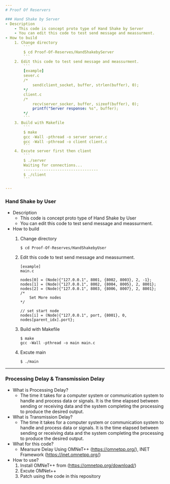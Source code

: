 ```yaml
---
# Proof Of Reservers

### Hand Shake by Server
- Description
    - This code is concept proto type of Hand Shake by Server
    - You can edit this code to test send message and meassurment.
- How to build
    1. Change directory
        ```
        $ cd Proof-Of-Reserves/HandShakebyServer
        ```
    2. Edit this code to test send message and meassurment.
        ```
        [example]
        sever.c
        /*
            send(client_socket, buffer, strlen(buffer), 0);
        */
        client.c
        /*
            recv(server_socker, buffer, sizeof(buffer), 0);
            printf("Server response: %s", buffer);
        */
        ```
    3. Build with Makefile
        ```
        $ make
        gcc -Wall -pthread -o server server.c
        gcc -Wall -pthread -o client client.c
        ```
    4. Excute server first then client
        ```
        $ ./server
        Waiting for connections...
        ---------------------------------
        $ ./client
        ```

---
```


### Hand Shake by User

- Description
    - This code is concept proto type of Hand Shake by User
    - You can edit this code to test send message and meassurment.
- How to build
    1. Change directory
        ```
        $ cd Proof-Of-Reserves/HandShakebyUser
        ```
    2. Edit this code to test send message and meassurment.
        ```
        [example]
        main.c
        
        nodes[0] = (Node){"127.0.0.1", 8001, {8002, 8003}, 2, -1};
        nodes[1] = (Node){"127.0.0.1", 8002, {8004, 8005}, 2, 8001};
        nodes[2] = (Node){"127.0.0.1", 8003, {8006, 8007}, 2, 8001};
        /*
            Set More nodes
        */
        
        // set start node
        nodes[i] = (Node){"127.0.0.1", port, {8001}, 0, nodes[parent_idx].port};
        ```
    
    3. Build with Makefile
        ```
        $ make
        gcc -Wall -pthread -o main main.c
        ```
    4. Excute main
        ```
        $ ./main
        ```
---
### Processing Delay & Transmission Delay
- What is Processing Delay?
    - The time it takes for a computer system or communication system to handle and process data or signals. It is the time elapsed between sending or receiving data and the system completing the processing to produce the desired output.
- What is Transmission Delay?
    - The time it takes for a computer system or communication system to handle and process data or signals. It is the time elapsed between sending or receiving data and the system completing the processing to produce the desired output.
- What for this code?
    - Mearsure Delay Using OMNeT++ (https://omnetpp.org/), INET Framework (https://inet.omnetpp.org/)
- How to use?
    1. Install OMNeT++ from (https://omnetpp.org/download/)
    2. Excute OMNet++
    3. Patch using the code in this repository